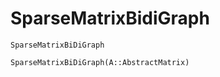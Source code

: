 # SparseMatrixBidiGraph

```@docs
SparseMatrixBiDiGraph
```

```@docs
SparseMatrixBiDiGraph(A::AbstractMatrix)
```


